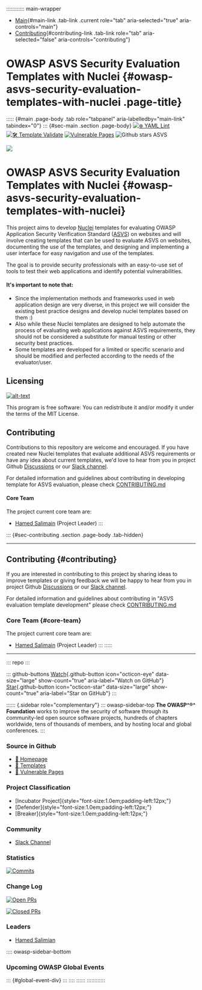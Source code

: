 :::::::::::: main-wrapper
- [Main](#div-main){#main-link .tab-link .current role="tab"
  aria-selected="true" aria-controls="main"}
- [Contributing](#div-contributing){#contributing-link .tab-link
  role="tab" aria-selected="false" aria-controls="contributing"}

# OWASP ASVS Security Evaluation Templates with Nuclei {#owasp-asvs-security-evaluation-templates-with-nuclei .page-title}

::::: {#main .page-body .tab role="tabpanel" aria-labelledby="main-link" tabindex="0"}
::: {#sec-main .section .page-body}
[![❄️ YAML
Lint](https://github.com/OWASP/www-project-asvs-security-evaluation-templates-with-nuclei/actions/workflows/syntax-checking.yml/badge.svg)](https://github.com/OWASP/www-project-asvs-security-evaluation-templates-with-nuclei/actions/workflows/syntax-checking.yml)
[![🛠 Template
Validate](https://github.com/OWASP/www-project-asvs-security-evaluation-templates-with-nuclei/actions/workflows/template-validate.yml/badge.svg)](https://github.com/OWASP/www-project-asvs-security-evaluation-templates-with-nuclei/actions/workflows/template-validate.yml)
[![Vulnerable
Pages](https://img.shields.io/website?labelColor=3D444C&link=https://vulnerable-pages.onrender.com/&label=%F0%9F%8E%AFVulnerable%20Pages&url=https://vulnerable-pages.onrender.com/)](https://vulnerable-pages.onrender.com/)
![Github stars
ASVS](https://img.shields.io/github/stars/OWASP/www-project-asvs-security-evaluation-templates-with-nuclei?style=social)

![](assets/images/Logo.png)

# OWASP ASVS Security Evaluation Templates with Nuclei {#owasp-asvs-security-evaluation-templates-with-nuclei}

This project aims to develop
[Nuclei](https://github.com/projectdiscovery/nuclei) templates for
evaluating OWASP Application Security Verification Standard
([ASVS](../www-project-application-security-verification-standard/index.html))
on websites and will involve creating templates that can be used to
evaluate ASVS on websites, documenting the use of the templates, and
designing and implementing a user interface for easy navigation and use
of the templates.

The goal is to provide security professionals with an easy-to-use set of
tools to test their web applications and identify potential
vulnerabilities.

#### It's important to note that:

- Since the implementation methods and frameworks used in web
  application design are very diverse, in this project we will consider
  the existing best practice designs and develop nuclei templates based
  on them :)
- Also while these Nuclei templates are designed to help automate the
  process of evaluating web applications against ASVS requirements, they
  should not be considered a substitute for manual testing or other
  security best practices.
- Some templates are developed for a limited or specific scenario and
  should be modified and perfected according to the needs of the
  evaluator/user.

## Licensing

[![alt-text](https://img.shields.io/github/license/OWASP/www-project-asvs-security-evaluation-templates-with-nuclei)](https://github.com/OWASP/www-project-asvs-security-evaluation-templates-with-nuclei/blob/main/LICENSE)

This program is free software: You can redistribute it and/or modify it
under the terms of the MIT License.

## Contributing

Contributions to this repository are welcome and encouraged. If you have
created new Nuclei templates that evaluate additional ASVS requirements
or have any idea about current templates, we'd love to hear from you in
project Github
[Discussions](https://github.com/OWASP/www-project-asvs-security-evaluation-templates-with-nuclei/discussions)
or our [Slack channel](https://owasp.slack.com/archives/C052939BZ43).

For detailed information and guidelines about contributing in developing
template for ASVS evaluation, please check
[CONTRIBUTING.md](https://github.com/OWASP/www-project-asvs-security-evaluation-templates-with-nuclei/blob/main/CONTRIBUTING.md)

#### Core Team

The project current core team are:

- [Hamed Salimain](https://github.com/Snbig) (Project Leader)
:::

::: {#sec-contributing .section .page-body .tab-hidden}

------------------------------------------------------------------------

## Contributing {#contributing}

If you are interested in contributing to this project by sharing ideas
to improve templates or giving feedback we will be happy to hear from
you in project Github
[Discussions](https://github.com/OWASP/www-project-asvs-security-evaluation-templates-with-nuclei/discussions)
or our [Slack channel](https://owasp.slack.com/archives/C052939BZ43).

For detailed information and guidelines about contributing in "ASVS
evaluation template development" please check
[CONTRIBUTING.md](https://github.com/OWASP/www-project-asvs-security-evaluation-templates-with-nuclei/blob/main/CONTRIBUTING.md)

### Core Team {#core-team}

The project current core team are:

- [Hamed Salimain](https://github.com/Snbig) (Project Leader)
:::
:::::

------------------------------------------------------------------------

::: repo
:::

::: github-buttons
[Watch](https://github.com/owasp/www-project-asvs-security-evaluation-templates-with-nuclei/subscription){.github-button
icon="octicon-eye" data-size="large" show-count="true"
aria-label="Watch on GitHub"}
[Star](https://github.com/owasp/www-project-asvs-security-evaluation-templates-with-nuclei){.github-button
icon="octicon-star" data-size="large" show-count="true"
aria-label="Star on GitHub"}
:::

:::::: {.sidebar role="complementary"}
::: owasp-sidebar-top
**The OWASP^®^ Foundation** works to improve the security of software
through its community-led open source software projects, hundreds of
chapters worldwide, tens of thousands of members, and by hosting local
and global conferences.
:::

### Source in Github

- [🏡
  Homepage](https://github.com/OWASP/www-project-asvs-security-evaluation-templates-with-nuclei)
- [📝
  Templates](https://github.com/OWASP/www-project-asvs-security-evaluation-templates-with-nuclei/tree/main/templates)
- [🎯 Vulnerable Pages](https://github.com/Snbig/Vulnerable-Pages)

### Project Classification

- [Incubator Project]{style="font-size:1.0em;padding-left:12px;"}
- [Defender]{style="font-size:1.0em;padding-left:12px;"}
- [Breaker]{style="font-size:1.0em;padding-left:12px;"}

### Community

- [Slack Channel](https://owasp.slack.com/archives/C052939BZ43)

### Statistics

[![Commits](https://img.shields.io/github/commit-activity/m/OWASP/www-project-asvs-security-evaluation-templates-with-nuclei?style=flat&link=https%3A%2F%2Fgithub.com%2FOWASP%2Fwww-project-asvs-security-evaluation-templates-with-nuclei%2Fcommits%2Fmain%2F)](https://github.com/OWASP/www-project-asvs-security-evaluation-templates-with-nuclei/commits/main/)

### Change Log

[![Open
PRs](https://img.shields.io/github/issues-pr/OWASP/www-project-asvs-security-evaluation-templates-with-nuclei?style=flat&link=https%3A%2F%2Fgithub.com%2FOWASP%2Fwww-project-asvs-security-evaluation-templates-with-nuclei%2Fpulls)](https://github.com/OWASP/www-project-asvs-security-evaluation-templates-with-nuclei/pulls)

[![Closed
PRs](https://img.shields.io/github/issues-pr-closed/OWASP/www-project-asvs-security-evaluation-templates-with-nuclei?style=flat&link=https%3A%2F%2Fgithub.com%2FOWASP%2Fwww-project-asvs-security-evaluation-templates-with-nuclei%2Fpulls%3Fq%3Dis%253Apr%2Bis%253Aclosed)](https://github.com/OWASP/www-project-asvs-security-evaluation-templates-with-nuclei/pulls?q=is%3Apr+is%3Aclosed)

### Leaders

- [Hamed
  Salimian](../cdn-cgi/l/email-protection.html#224a434f47460c51434e4b4f4b434c624d554351520c4d5045)

:::: owasp-sidebar-bottom
### Upcoming OWASP Global Events

::: {#global-event-div}
:::
::::
::::::
::::::::::::
